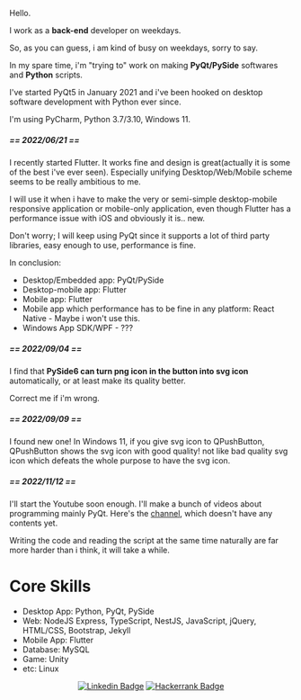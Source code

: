 <div> 
  <p>Hello.</p>
  
  <p>I work as a <b>back-end</b> developer on weekdays.</p>
  
  <p>So, as you can guess, i am kind of busy on weekdays, sorry to say.</p>
  
  <p>In my spare time, i'm "trying to" work on making <b>PyQt/PySide</b> softwares and <b>Python</b> scripts.</p>
  
  <p>I've started PyQt5 in January 2021 and i've been hooked on desktop software development with Python ever since.</p>
  
  <p>I'm using PyCharm, Python 3.7/3.10, Windows 11.</p>
  
  <h5>== 2022/06/21 ==</h5>
  
  <p>I recently started Flutter. It works fine and design is great(actually it is some of the best i've ever seen). Especially unifying Desktop/Web/Mobile scheme seems to be really ambitious to me.</p>
    
  <p>I will use it when i have to make the very or semi-simple desktop-mobile responsive application or mobile-only application, even though Flutter has a performance issue with iOS and obviously it is.. new.</p>
  
  <p>Don't worry; I will keep using PyQt since it supports a lot of third party libraries, easy enough to use, performance is fine.</p>
  
  <p>In conclusion: </p>
  <ul>
    <li>Desktop/Embedded app: PyQt/PySide
    <li>Desktop-mobile app: Flutter
    <li>Mobile app: Flutter
    <li>Mobile app which performance has to be fine in any platform: React Native - Maybe i won't use this.
    <li>Windows App SDK/WPF - ???
  </ul>
  
  <h5>== 2022/09/04 ==</h5>
  <p>I find that <b>PySide6 can turn png icon in the button into svg icon</b> automatically, or at least make its quality better.</p>
  <p>Correct me if i'm wrong.</p>
  
  <h5>== 2022/09/09 ==</h5>
  <p>I found new one! In Windows 11, if you give svg icon to QPushButton, QPushButton shows the svg icon with good quality! not like bad quality svg icon which defeats the whole purpose to have the svg icon.</p>
  
  <h5>== 2022/11/12 ==</h5>
  <p>I'll start the Youtube soon enough. I'll make a bunch of videos about programming mainly PyQt. Here's the <a href="https://www.youtube.com/@gitgudcoding">channel</a>, which doesn't have any contents yet.</p>
  <p>Writing the code and reading the script at the same time naturally are far more harder than i think, it will take a while.</p>
</div>

<div>
  <h1>Core Skills</h1>
  <ul>
    <li>Desktop App: Python, PyQt, PySide
    <li>Web: NodeJS Express, TypeScript, NestJS, JavaScript, jQuery, HTML/CSS, Bootstrap, Jekyll 
    <li>Mobile App: Flutter
    <li>Database: MySQL
    <li>Game: Unity
    <li>etc: Linux
  </ul>
</div>
 
<div align=center>
  
[![Linkedin Badge](https://img.shields.io/badge/-LinkedIn-blue?style=flat-square&logo=Linkedin&logoColor=white&link=https://www.linkedin.com/in/jung-gyu-yoon-295246193/)](https://www.linkedin.com/in/jung-gyu-yoon-295246193/) [![Hackerrank Badge](https://img.shields.io/badge/-Hackerrank-darkgreen?style=flat-square&logo=Hackerrank&logoColor=white&link=https://www.hackerrank.com/yjg30737/)](https://www.hackerrank.com/yjg30737/)
  
</div>
